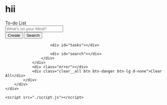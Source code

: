 # hii
<html lang="en">

<head>
    <meta charset="UTF-8">
    <meta http-equiv="X-UA-Compatible" content="IE=edge">
    <meta name="viewport" content="width=device-width, initial-scale=1.0">
    <title>OOP | Todo List</title>
    <link href="https://cdn.jsdelivr.net/npm/bootstrap@5.0.2/dist/css/bootstrap.min.css" rel="stylesheet"
        integrity="sha384-EVSTQN3/azprG1Anm3QDgpJLIm9Nao0Yz1ztcQTwFspd3yD65VohhpuuCOmLASjC" crossorigin="anonymous">
    <link rel="stylesheet" href="https://cdnjs.cloudflare.com/ajax/libs/font-awesome/6.1.1/css/all.min.css"
        integrity="sha512-KfkfwYDsLkIlwQp6LFnl8zNdLGxu9YAA1QvwINks4PhcElQSvqcyVLLD9aMhXd13uQjoXtEKNosOWaZqXgel0g=="
        crossorigin="anonymous" referrerpolicy="no-referrer" />
    <link rel="stylesheet" href="./style.css">
</head>

<body>
    <div class="container">
        <div class="row justify-content-center">
            <div class="col-md-6 mt-4 content">
                <div class="card">
                    <div class="card-header d-flex justify-content-between">
                        <span class="title-card">
                            To-do List
                        </span>
                        <div id="refresh" title="Refresh"><i class="fa-solid fa-arrow-rotate-right"></i></div>
                    </div>
                    <div class="card-body">
                        <form action="" class="form d-flex justify-content-between">
                            <input type="text" id="task" class="form-control" placeholder="What's on your Mind?"
                                title="Write a Task..." />
                            <div class="d-flex">
                                <button type="button" id="create-task" class="btn btn-primary ms-2"
                                    title="Create">Create</button>
                                <button type="button" id="search-task" class="btn btn-success ms-2"
                                    title="Search">Search</button>
                            </div>
                        </form>

                        <div id="tasks"></div>

                        <div id="search"></div>
                    </div>
                </div>
                <div class="error"></div>
                <div class="clear__all btn btn-danger btn-lg d-none">Clear All</div>
            </div>
        </div>
    </div>

    <script src="./script.js"></script>
</body>

</html>
